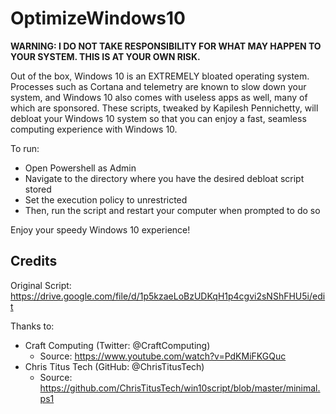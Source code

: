 # OptimizeWindows10

**WARNING: I DO NOT TAKE RESPONSIBILITY FOR WHAT MAY HAPPEN TO YOUR SYSTEM. THIS IS AT YOUR OWN RISK.**

Out of the box, Windows 10 is an EXTREMELY bloated operating system. Processes such as Cortana and telemetry are known 
to slow down your system, and Windows 10 also comes with useless apps as well, many of which are sponsored. These 
scripts, tweaked by Kapilesh Pennichetty, will debloat your Windows 10 system so that you can enjoy a fast, seamless 
computing experience with Windows 10.

To run:
- Open Powershell as Admin
- Navigate to the directory where you have the desired debloat script stored
- Set the execution policy to unrestricted
- Then, run the script and restart your computer when prompted to do so

Enjoy your speedy Windows 10 experience!

## Credits

Original Script: https://drive.google.com/file/d/1p5kzaeLoBzUDKqH1p4cgvi2sNShFHU5i/edit

Thanks to:
- Craft Computing (Twitter: @CraftComputing)
    - Source: https://www.youtube.com/watch?v=PdKMiFKGQuc
- Chris Titus Tech (GitHub: @ChrisTitusTech)
    - Source: https://github.com/ChrisTitusTech/win10script/blob/master/minimal.ps1
